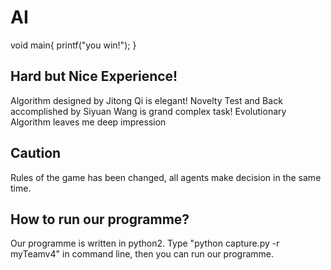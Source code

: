 # AI
void main{ printf("you win!"); } 

## Hard but Nice Experience!
Algorithm designed by Jitong Qi is elegant!
Novelty Test and Back accomplished by Siyuan Wang is grand complex task! 
Evolutionary Algorithm leaves me deep impression

## Caution
Rules of the game has been changed, all agents make decision in the same time.

## How to run our programme?
Our programme is written in python2.
Type "python capture.py -r myTeamv4" in command line, then you can run our programme.




